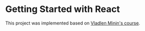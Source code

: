 # Getting Started with React

This project was implemented based on [Vladlen Minin's course](https://youtu.be/xJZa2_aldDs).
